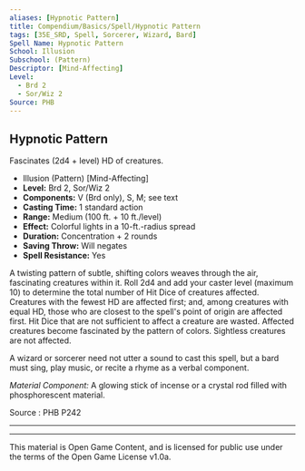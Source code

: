 ```yaml
---
aliases: [Hypnotic Pattern]
title: Compendium/Basics/Spell/Hypnotic Pattern
tags: [35E_SRD, Spell, Sorcerer, Wizard, Bard]
Spell Name: Hypnotic Pattern
School: Illusion
Subschool: (Pattern)
Descriptor: [Mind-Affecting]
Level:
  - Brd 2
  - Sor/Wiz 2
Source: PHB
---
```



## Hypnotic Pattern

Fascinates (2d4 + level) HD of creatures.

*   Illusion (Pattern) [Mind-Affecting]
*   **Level:** Brd 2, Sor/Wiz 2
*   **Components:** V (Brd only), S, M; see text
*   **Casting Time:** 1 standard action
*   **Range:** Medium (100 ft. + 10 ft./level)
*   **Effect:** Colorful lights in a 10-ft.-radius spread
*   **Duration:** Concentration + 2 rounds
*   **Saving Throw:** Will negates
*   **Spell Resistance:** Yes

<p>A twisting pattern of subtle, shifting colors weaves through the air, fascinating creatures within it. Roll 2d4 and add your caster level (maximum 10) to determine the total number of Hit Dice of creatures affected. Creatures with the fewest HD are affected first; and, among creatures with equal HD, those who are closest to the spell's point of origin are affected first. Hit Dice that are not sufficient to affect a creature are wasted. Affected creatures become fascinated by the pattern of colors. Sightless creatures are not affected.</p><p>A wizard or sorcerer need not utter a sound to cast this spell, but a bard must sing, play music, or recite a rhyme as a verbal component.</p><p><i>Material Component:</i> A glowing stick of incense or a crystal rod filled with phosphorescent material.</p>

Source : PHB P242

---

---

This material is Open Game Content, and is licensed for public use under
the terms of the Open Game License v1.0a.
